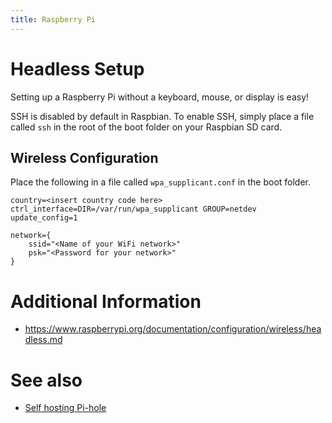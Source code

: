 ```yaml
---
title: Raspberry Pi
---
```


# Headless Setup

Setting up a Raspberry Pi without a keyboard, mouse, or display is easy!

SSH is disabled by default in Raspbian. To enable SSH, simply place a file called `ssh` in the root of the boot folder on your Raspbian SD card.

## Wireless Configuration

Place the following in a file called `wpa_supplicant.conf` in the boot folder.

```
country=<insert country code here>
ctrl_interface=DIR=/var/run/wpa_supplicant GROUP=netdev
update_config=1

network={
    ssid="<Name of your WiFi network>"
    psk="<Password for your network>"
}
```

# Additional Information

* https://www.raspberrypi.org/documentation/configuration/wireless/headless.md

# See also

* [Self hosting Pi-hole](/Self_Hosting/Pi-hole)